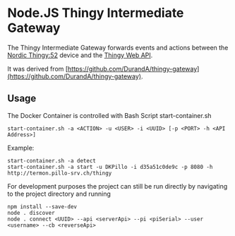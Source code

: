 # Node.JS Thingy Intermediate Gateway

The Thingy Intermediate Gateway forwards events and
actions between the [Nordic Thingy:52](http://www.nordicsemi.com/thingy) device and the [Thingy Web API](https://github.com/ASE-thingy-blue/thingy-api-blue).

It was derived from [https://github.com/DurandA/thingy-gateway](https://github.com/DurandA/thingy-gateway).

## Usage

The Docker Container is controlled with Bash Script start-container.sh

    start-container.sh -a <ACTION> -u <USER> -i <UUID> [-p <PORT> -h <API Address>]

Example:

    start-container.sh -a detect
    start-container.sh -a start -u DKPillo -i d35a51c0de9c -p 8080 -h http://termon.pillo-srv.ch/thingy

For development purposes the project can still be run directly by navigating to the project directory and running

    npm install --save-dev
    node . discover
    node . connect <UUID> --api <serverApi> --pi <piSerial> --user <username> --cb <reverseApi>
